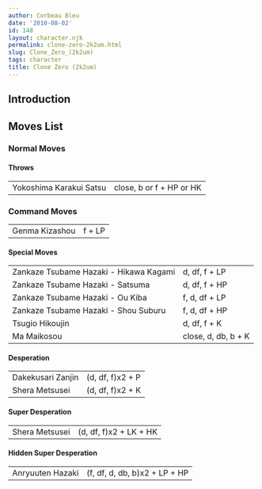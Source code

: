 ```yaml
---
author: Corbeau Bleu
date: '2010-08-02'
id: 148
layout: character.njk
permalink: clone-zero-2k2um.html
slug: Clone_Zero_(2k2um)
tags: character
title: Clone Zero (2k2um)
---
```


## Introduction

## Moves List

### Normal Moves

#### Throws

|                         |                          |
|-------------------------|--------------------------|
| Yokoshima Karakui Satsu | close, b or f + HP or HK |

### Command Moves

|                |        |
|----------------|--------|
| Genma Kizashou | f + LP |

#### Special Moves

|                                        |                     |
|----------------------------------------|---------------------|
| Zankaze Tsubame Hazaki - Hikawa Kagami | d, df, f + LP       |
| Zankaze Tsubame Hazaki - Satsuma       | d, df, f + HP       |
| Zankaze Tsubame Hazaki - Ou Kiba       | f, d, df + LP       |
| Zankaze Tsubame Hazaki - Shou Suburu   | f, d, df + HP       |
| Tsugio Hikoujin                        | d, df, f + K        |
| Ma Maikosou                            | close, d, db, b + K |

#### Desperation

|                   |                  |
|-------------------|------------------|
| Dakekusari Zanjin | (d, df, f)x2 + P |
| Shera Metsusei    | (d, df, f)x2 + K |

#### Super Desperation

|                |                        |
|----------------|------------------------|
| Shera Metsusei | (d, df, f)x2 + LK + HK |

#### Hidden Super Desperation

|                  |                               |
|------------------|-------------------------------|
| Anryuuten Hazaki | (f, df, d, db, b)x2 + LP + HP |